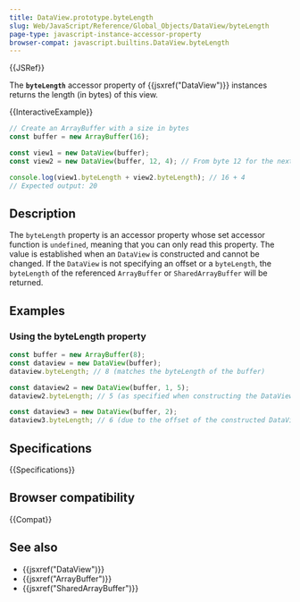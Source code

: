 ```yaml
---
title: DataView.prototype.byteLength
slug: Web/JavaScript/Reference/Global_Objects/DataView/byteLength
page-type: javascript-instance-accessor-property
browser-compat: javascript.builtins.DataView.byteLength
---
```


{{JSRef}}

The **`byteLength`** accessor property of {{jsxref("DataView")}} instances returns the length (in bytes) of this view.

{{InteractiveExample}}

```js interactive-example
// Create an ArrayBuffer with a size in bytes
const buffer = new ArrayBuffer(16);

const view1 = new DataView(buffer);
const view2 = new DataView(buffer, 12, 4); // From byte 12 for the next 4 bytes

console.log(view1.byteLength + view2.byteLength); // 16 + 4
// Expected output: 20

```

## Description

The `byteLength` property is an accessor property whose set accessor function is `undefined`, meaning that you can only read this property. The value is established when an `DataView` is constructed and cannot be changed. If the `DataView` is not specifying an offset or a `byteLength`, the `byteLength` of the referenced `ArrayBuffer` or `SharedArrayBuffer` will be returned.

## Examples

### Using the byteLength property

```js
const buffer = new ArrayBuffer(8);
const dataview = new DataView(buffer);
dataview.byteLength; // 8 (matches the byteLength of the buffer)

const dataview2 = new DataView(buffer, 1, 5);
dataview2.byteLength; // 5 (as specified when constructing the DataView)

const dataview3 = new DataView(buffer, 2);
dataview3.byteLength; // 6 (due to the offset of the constructed DataView)
```

## Specifications

{{Specifications}}

## Browser compatibility

{{Compat}}

## See also

- {{jsxref("DataView")}}
- {{jsxref("ArrayBuffer")}}
- {{jsxref("SharedArrayBuffer")}}
